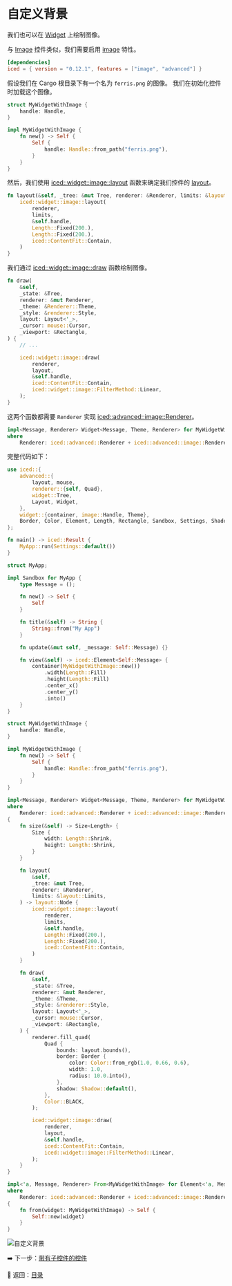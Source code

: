
# 自定义背景

我们也可以在 [Widget](https://docs.rs/iced/0.12.1/iced/advanced/widget/trait.Widget.html) 上绘制图像。

与 [Image](https://docs.rs/iced/0.12.1/iced/widget/image/struct.Image.html) 控件类似，我们需要启用 [image](https://docs.rs/crate/iced/latest/features#image) 特性。

```toml
[dependencies]
iced = { version = "0.12.1", features = ["image", "advanced"] }
```

假设我们在 Cargo 根目录下有一个名为 `ferris.png` 的图像。
我们在初始化控件时加载这个图像。

```rust
struct MyWidgetWithImage {
    handle: Handle,
}

impl MyWidgetWithImage {
    fn new() -> Self {
        Self {
            handle: Handle::from_path("ferris.png"),
        }
    }
}
```

然后，我们使用 [iced::widget::image::layout](https://docs.rs/iced/0.12.1/iced/widget/image/fn.layout.html) 函数来确定我们控件的 [layout](https://docs.rs/iced/0.12.1/iced/advanced/widget/trait.Widget.html#tymethod.layout)。

```rust
fn layout(&self, _tree: &mut Tree, renderer: &Renderer, limits: &layout::Limits) -> layout::Node {
    iced::widget::image::layout(
        renderer,
        limits,
        &self.handle,
        Length::Fixed(200.),
        Length::Fixed(200.),
        iced::ContentFit::Contain,
    )
}
```

我们通过 [iced::widget::image::draw](https://docs.rs/iced/0.12.1/iced/widget/image/fn.draw.html) 函数绘制图像。

```rust
fn draw(
    &self,
    _state: &Tree,
    renderer: &mut Renderer,
    _theme: &Renderer::Theme,
    _style: &renderer::Style,
    layout: Layout<'_>,
    _cursor: mouse::Cursor,
    _viewport: &Rectangle,
) {
    // ...

    iced::widget::image::draw(
        renderer,
        layout,
        &self.handle,
        iced::ContentFit::Contain,
        iced::widget::image::FilterMethod::Linear,
    );
}
```

这两个函数都需要 `Renderer` 实现 [iced::advanced::image::Renderer](https://docs.rs/iced/0.12.1/iced/advanced/image/trait.Renderer.html)。

```rust
impl<Message, Renderer> Widget<Message, Theme, Renderer> for MyWidgetWithImage
where
    Renderer: iced::advanced::Renderer + iced::advanced::image::Renderer<Handle = Handle>,
```

完整代码如下：

```rust
use iced::{
    advanced::{
        layout, mouse,
        renderer::{self, Quad},
        widget::Tree,
        Layout, Widget,
    },
    widget::{container, image::Handle, Theme},
    Border, Color, Element, Length, Rectangle, Sandbox, Settings, Shadow, Size,
};

fn main() -> iced::Result {
    MyApp::run(Settings::default())
}

struct MyApp;

impl Sandbox for MyApp {
    type Message = ();

    fn new() -> Self {
        Self
    }

    fn title(&self) -> String {
        String::from("My App")
    }

    fn update(&mut self, _message: Self::Message) {}

    fn view(&self) -> iced::Element<Self::Message> {
        container(MyWidgetWithImage::new())
            .width(Length::Fill)
            .height(Length::Fill)
            .center_x()
            .center_y()
            .into()
    }
}

struct MyWidgetWithImage {
    handle: Handle,
}

impl MyWidgetWithImage {
    fn new() -> Self {
        Self {
            handle: Handle::from_path("ferris.png"),
        }
    }
}

impl<Message, Renderer> Widget<Message, Theme, Renderer> for MyWidgetWithImage
where
    Renderer: iced::advanced::Renderer + iced::advanced::image::Renderer<Handle = Handle>,
{
    fn size(&self) -> Size<Length> {
        Size {
            width: Length::Shrink,
            height: Length::Shrink,
        }
    }

    fn layout(
        &self,
        _tree: &mut Tree,
        renderer: &Renderer,
        limits: &layout::Limits,
    ) -> layout::Node {
        iced::widget::image::layout(
            renderer,
            limits,
            &self.handle,
            Length::Fixed(200.),
            Length::Fixed(200.),
            iced::ContentFit::Contain,
        )
    }

    fn draw(
        &self,
        _state: &Tree,
        renderer: &mut Renderer,
        _theme: &Theme,
        _style: &renderer::Style,
        layout: Layout<'_>,
        _cursor: mouse::Cursor,
        _viewport: &Rectangle,
    ) {
        renderer.fill_quad(
            Quad {
                bounds: layout.bounds(),
                border: Border {
                    color: Color::from_rgb(1.0, 0.66, 0.6),
                    width: 1.0,
                    radius: 10.0.into(),
                },
                shadow: Shadow::default(),
            },
            Color::BLACK,
        );

        iced::widget::image::draw(
            renderer,
            layout,
            &self.handle,
            iced::ContentFit::Contain,
            iced::widget::image::FilterMethod::Linear,
        );
    }
}

impl<'a, Message, Renderer> From<MyWidgetWithImage> for Element<'a, Message, Theme, Renderer>
where
    Renderer: iced::advanced::Renderer + iced::advanced::image::Renderer<Handle = Handle>,
{
    fn from(widget: MyWidgetWithImage) -> Self {
        Self::new(widget)
    }
}
```

![自定义背景](./pic/custom_background.png)

:arrow_right: 下一步：[带有子控件的控件](./widgets_with_children.md)

:blue_book: 返回：[目录](./../README.md)
